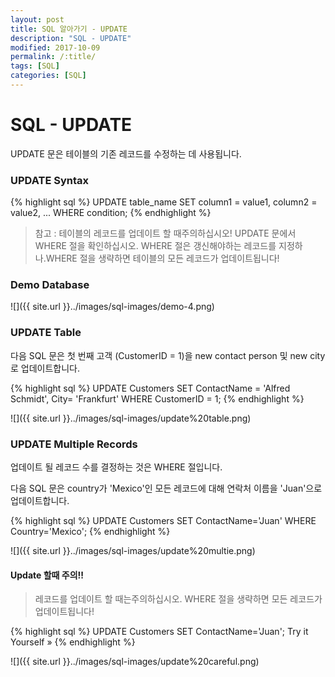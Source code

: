 ```yaml
---
layout: post
title: SQL 알아가기 - UPDATE
description: "SQL - UPDATE"
modified: 2017-10-09
permalink: /:title/
tags: [SQL]
categories: [SQL]
---
```


# SQL - UPDATE

UPDATE 문은 테이블의 기존 레코드를 수정하는 데 사용됩니다.

### UPDATE Syntax

{% highlight sql %}
UPDATE table_name
SET column1 = value1, column2 = value2, ...
WHERE condition;
{% endhighlight %}


> 참고 : 테이블의 레코드를 업데이트 할 때주의하십시오! 
> UPDATE 문에서 WHERE 절을 확인하십시오. 
> WHERE 절은 갱신해야하는 레코드를 지정하나.WHERE 절을 생략하면 테이블의 모든 레코드가 업데이트됩니다!
> 

### Demo Database

![]({{ site.url }}../images/sql-images/demo-4.png)

### UPDATE Table

다음 SQL 문은 첫 번째 고객 (CustomerID = 1)을  new contact person 및 new city로 업데이트합니다.

{% highlight sql %}
UPDATE Customers
SET ContactName = 'Alfred Schmidt', City= 'Frankfurt'
WHERE CustomerID = 1;
{% endhighlight %}


![]({{ site.url }}../images/sql-images/update%20table.png)

### UPDATE Multiple Records

업데이트 될 레코드 수를 결정하는 것은 WHERE 절입니다. 

다음 SQL 문은 country가 'Mexico'인 모든 레코드에 대해 연락처 이름을 'Juan'으로 업데이트합니다.

{% highlight sql %}
UPDATE Customers
SET ContactName='Juan'
WHERE Country='Mexico';
{% endhighlight %}

![]({{ site.url }}../images/sql-images/update%20multie.png)

#### Update 할때 주의!! 

> 레코드를 업데이트 할 때는주의하십시오. 
> WHERE 절을 생략하면 모든 레코드가 업데이트됩니다!
>

{% highlight sql %}
UPDATE Customers
SET ContactName='Juan';
Try it Yourself »
{% endhighlight %}

![]({{ site.url }}../images/sql-images/update%20careful.png)
